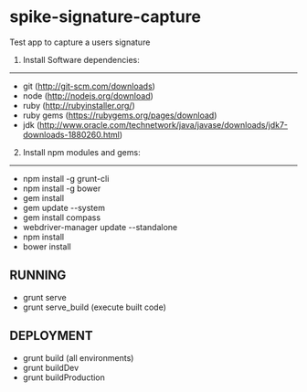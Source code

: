 spike-signature-capture
==================
Test app to capture a users signature

1) Install Software dependencies:
------------------------------------------
* git  (http://git-scm.com/downloads)
* node (http://nodejs.org/download)
* ruby  (http://rubyinstaller.org/)
* ruby gems  (https://rubygems.org/pages/download)
* jdk  (http://www.oracle.com/technetwork/java/javase/downloads/jdk7-downloads-1880260.html)

2) Install npm modules and gems:
------------------------------------------
* npm install -g grunt-cli
* npm install -g bower
* gem install
* gem update --system
* gem install compass
* webdriver-manager update  --standalone
* npm install
* bower install

RUNNING
----------
* grunt serve
* grunt serve_build (execute built code)

DEPLOYMENT
----------
* grunt build (all environments)
* grunt buildDev
* grunt buildProduction